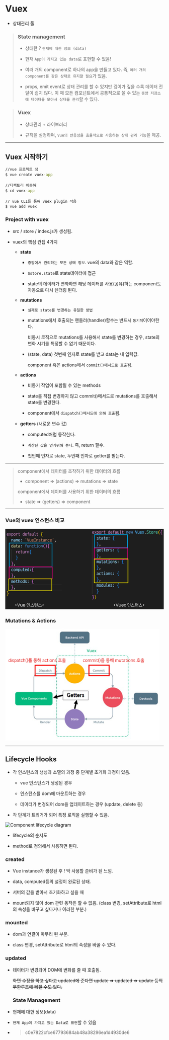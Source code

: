 # Vuex



- 상태관리 툴

> ### State management
> 
> - 상태란 ? `현재에 대한 정보 (data)`
> 
> - 현재 `App이 가지고 있는 data`로 표현할 수 있음!
> 
> - 여러 개의 component로 하나의 app을 만들고 있다. 즉, `여러 개의 component를 같은 상태로 유지할 필요`가 있음.
> 
> - props, emit event로 상태 관리를 할 수 있지만 깊이가 깊을 수록 데이터 전달이 쉽지 않다. 이 때 모든 컴포넌트에서 공통적으로 쓸 수 있는 `중앙 저장소에 데이터를 모아서 상태를 관리`할 수 있다.

> ### Vuex
> 
> - 상태관리 + 라이브러리
> 
> - 규칙을 설정하며, `Vue의 반응성을 효율적으로 사용하는 상태 관리 기능`을 제공.

****

## Vuex 시작하기

```cmd
//vue 프로젝트 생
$ vue create vuex-app

//디렉토리 이동하
$ cd vuex-app

// vue CLI를 통해 vuex plugin 적용
$ vue add vuex
```

### Project with vuex

- src / store / index.js가 생성됨.

- vuex의 핵심 컨셉 4가지
  
  - **state**
    
    - `중앙에서 관리하는 모든 상태 정보`. vue의 data와 같은 역할.
    
    - `$store.state`로 state데이터에 접근
    
    - state의 데이터가 변화하면 해당 데이터를 사용(공유)하는 component도 자동으로 다시 렌더링 된다.
  
  - **mutations**
    
    - `실제로 state를 변경하는 유일한 방법`
    
    - mutations에서 호출되는 핸들러(handler)함수는 반드시 `동기적`이어야한다.
      
      비동시 로직으로 mutations를 사용해서 state를 변경하는 경우, state의 변화 시기를 특정할 수 없기 때문이다.
    
    - (state, data) 첫번째 인자로 state를 받고 data는 내 입력값.
      
      component 혹은 actions에서 `commit()메서드로 호출`됨.
  
  - **actions**
    
    - 비동기 작업이 포함될 수 있는 methods
    
    - state를 직접 변경하지 않고 commit()메서드로 mutations를 호출해서 state를 변경한다.
    
    - component에서 `dispatch()메서드에 의해 호출`됨.
  
  - **getters** (새로운 변수 값)
    
    - computed처럼 동작한다.
    
    - `계산된 값을 얻기위해 쓴다`. 즉, return 필수.
    
    - 첫번째 인자로 state, 두번째 인자로 getter를 받는다.

****

> component에서 데이터를 조작하기 위한 데이터의 흐름
> 
> - component => (actions) => mutations => state
> 
> component에서 데이터를 사용하기 위한 데이터의 흐름
> 
> - state => (getters) => component

****

### Vue와 vuex 인스턴스 비교

![](vue%203.%20vuex_assets/2022-11-08-09-35-18-image.png)

### Mutations & Actions

![](vue%203.%20vuex_assets/2022-11-08-09-47-46-image.png)

****

## Lifecycle Hooks

- 각 인스턴스의 생성과 소멸의 과정 중 단계별 초기화 과정이 있음.
  
  - vue 인스턴스가 생성된 경우
  
  - 인스턴스를 dom에 마운트하는 경우
  
  - 데이터가 변경되어 dom을 업데이트하는 경우 (update, delete 등)

- 각 단계가 트리거가 되어 특정 로직을 실행할 수 있음.

![Component lifecycle diagram](https://vuejs.org/assets/lifecycle.16e4c08e.png)

- lifecycle의 순서도

- method로 정의해서 사용하면 된다.

### created

- Vue instance가 생성된 후 ! 막 사용할 준비가 된 느낌.

- data, computed등의 설정이 완료된 상태.

- 서버의 값을 받아서 초기화하고 싶을 때

- mount되지 않아 dom 관련 동작은 할 수 없음. (class 변경, setAttribute로 html의 속성을 바꾸고 싶다거나 이러한 부분.)

### mounted

- dom과 연결이 마무리 된 부분.

- class 변경, setAttribute로 html의 속성을 바꿀 수 있다.

### updated

- 데이터가 변경되어 DOM에 변화를 줄 때 호출됨.
  
  ~~화면 수정을 하고 싶다고 updated에 준다면 update => updated => update 등의 무한루프에 빠질 수도 있다.~~
  
  ### State Management

- 현재에 대한 정보(data)

- `현재 App이 가지고 있는 Data로 표현`할 수 있음

- > c0e7822cfce67793684ab48a38296ea1d4930de6
